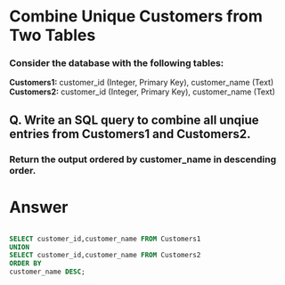 # Combine Unique Customers from Two Tables

### Consider the database with the following tables:

**Customers1:** customer_id (Integer, Primary Key), customer_name (Text)
**Customers2:** customer_id (Integer, Primary Key), customer_name (Text)

## Q. Write an SQL query to combine all unqiue entries from Customers1 and Customers2.

### Return the output ordered by customer_name in descending order.

# Answer

```sql

SELECT customer_id,customer_name FROM Customers1
UNION
SELECT customer_id,customer_name FROM Customers2
ORDER BY 
customer_name DESC;
